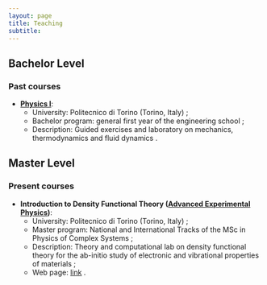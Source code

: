 ```yaml
---
layout: page
title: Teaching
subtitle: 
---
```


##  Bachelor Level

### Past courses
* **[Physics I](https://didattica.polito.it/pls/portal30/gap.pkg_guide.viewGap?p_cod_ins=04KXVOD&p_a_acc=2023&p_header=S&p_lang=EN&multi=N)**:
  * University: Politecnico di Torino (Torino, Italy) ;
  * Bachelor program: general first year of the engineering school ;
  * Description: Guided exercises and laboratory on mechanics, thermodynamics and fluid dynamics .

##  Master Level

### Present courses
* **Introduction to Density Functional Theory ([Advanced Experimental Physics](https://didattica.polito.it/pls/portal30/gap.pkg_guide.viewGap?p_cod_ins=03NQMPF&p_a_acc=2023&p_header=S&p_lang=&multi=N))**:
  * University: Politecnico di Torino (Torino, Italy) ;
  * Master program: National and International Tracks of the MSc in Physics of Complex Systems ;
  * Description: Theory and computational lab on density functional theory for the ab-initio study of electronic and vibrational properties of materials ;
  * Web page: [link](https://github.com/DromaninCM/AEP_DFT) .
